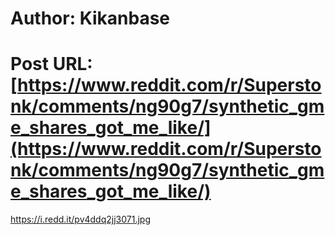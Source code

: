 # Author: Kikanbase
# Post URL: [https://www.reddit.com/r/Superstonk/comments/ng90g7/synthetic_gme_shares_got_me_like/](https://www.reddit.com/r/Superstonk/comments/ng90g7/synthetic_gme_shares_got_me_like/)


https://i.redd.it/pv4ddq2jj3071.jpg